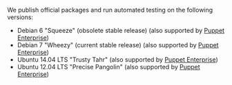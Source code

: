 We publish official packages and run automated testing on the following versions:

* Debian 6 "Squeeze" (obsolete stable release) (also supported by [Puppet Enterprise][peinstall])
* Debian 7 "Wheezy" (current stable release) (also supported by [Puppet Enterprise][peinstall])
* Ubuntu 14.04 LTS "Trusty Tahr" (also supported by [Puppet Enterprise][peinstall])
* Ubuntu 12.04 LTS "Precise Pangolin" (also supported by [Puppet Enterprise][peinstall])

[peinstall]: /pe/latest/install_basic.html
<!-- When updating these, you don't need to update any other area of the docs. -->
